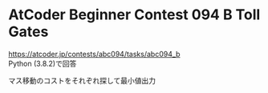 # AtCoder Beginner Contest 094 B Toll Gates  
https://atcoder.jp/contests/abc094/tasks/abc094_b  
Python (3.8.2)で回答  

マス移動のコストをそれぞれ探して最小値出力
